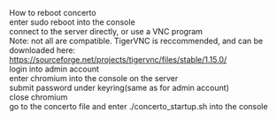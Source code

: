How to reboot concerto\
enter sudo reboot into the console\
connect to the server directly, or use a VNC program\
Note: not all are compatible. TigerVNC is reccommended, and can be downloaded here: https://sourceforge.net/projects/tigervnc/files/stable/1.15.0/ \
login into admin account\
enter chromium into the console on the server\
submit password under keyring(same as for admin account)\
close chromium\
go to the concerto file and enter ./concerto_startup.sh into the console
